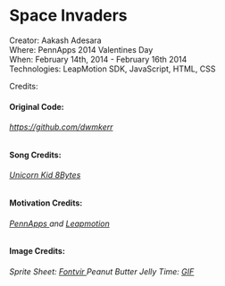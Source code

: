 Space Invaders <br> 
==============

Creator: Aakash Adesara <br> 
Where: PennApps 2014 Valentines Day <br> 
When: February 14th, 2014 - February 16th 2014 <br> 
Technologies: LeapMotion SDK, JavaScript, HTML, CSS <br>

Credits: <br> 
<h4> Original Code: </h4>
<h6> <a href="https://github.com/dwmkerr/spaceinvaders"> https://github.com/dwmkerr </a> </h6>

<h4> Song Credits: </h4>
<h6> <a href="http://www.youtube.com/watch?v=WlEXKiY2bho"> Unicorn Kid 8Bytes </a> </h6>

<h4> Motivation Credits: </h4>
<h6> <a href="http://www.pennapps.com"> PennApps </a> and <a href="http://www.leapmotion.com"> Leapmotion </a> </h6>

<h4> Image Credits: </h4>
<h6> Sprite Sheet: <a href = "http://fontvir.us/x/invaders.gif"> Fontvir </a> Peanut Butter Jelly Time: <a href = "http://knowyourmeme.com/memes/peanut-butter-jelly-time"> GIF </a> </h6>
